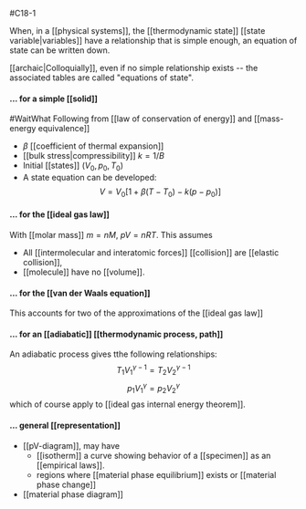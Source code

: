 #C18-1 

When, in a [[physical systems]], the [[thermodynamic state]] [[state variable|variables]] have a relationship that is simple enough, an equation of state can be written down. 

[[archaic|Colloquially]], even if no simple relationship exists -- the associated tables are called "equations of state".

#### ... for a simple [[solid]]
#WaitWhat Following from [[law of conservation of energy]] and [[mass-energy equivalence]]
- $\beta$ [[coefficient of thermal expansion]]
- [[bulk stress|compressibility]] $k=1/B$
- Initial [[states]] $(V_0,p_0,T_0)$
- A state equation can be developed:
$$V=V_0[1+\beta(T-T_0) -k(p-p_0)]$$

#### ... for the [[ideal gas law]]
With [[molar mass]] $m=nM$, $pV=nRT$. 
This assumes 
- All [[intermolecular and interatomic forces]] [[collision]] are [[elastic collision]], 
- [[molecule]] have no [[volume]].

#### ... for the [[van der Waals equation]]
This accounts for two of the approximations of the [[ideal gas law]]

#### ... for an [[adiabatic]] [[thermodynamic process, path]]
An adiabatic process gives tthe following relationships:
$$T_1V_1^{\gamma - 1}=T_2V_2^{\gamma-1}$$
$$p_1V_1^\gamma = p_2V_2^{\gamma}$$
which of course apply to [[ideal gas internal energy theorem]].

#### ... general [[representation]]
-  [[pV-diagram]], may have 
	- [[isotherm]] a curve showing behavior of a [[specimen]] as an [[empirical laws]].
	- regions where [[material phase equilibrium]] exists or [[material phase change]]
- [[material phase diagram]]

